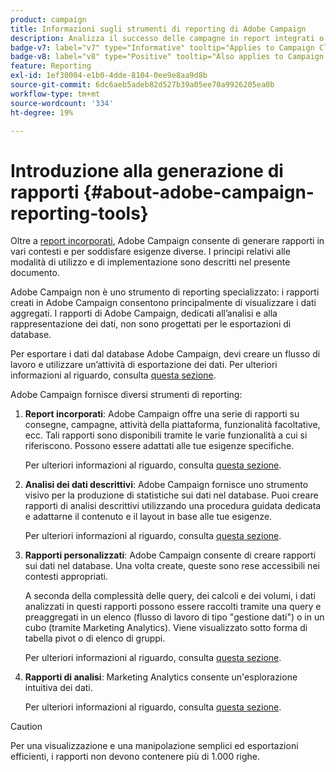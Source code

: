 ```yaml
---
product: campaign
title: Informazioni sugli strumenti di reporting di Adobe Campaign
description: Analizza il successo delle campagne in report integrati o personalizzati
badge-v7: label="v7" type="Informative" tooltip="Applies to Campaign Classic v7"
badge-v8: label="v8" type="Positive" tooltip="Also applies to Campaign v8"
feature: Reporting
exl-id: 1ef30004-e1b0-4dde-8104-0ee9e8aa9d8b
source-git-commit: 6dc6aeb5adeb82d527b39a05ee70a9926205ea0b
workflow-type: tm+mt
source-wordcount: '334'
ht-degree: 19%

---
```


# Introduzione alla generazione di rapporti {#about-adobe-campaign-reporting-tools}



Oltre a [report incorporati](../../reporting/using/about-campaign-built-in-reports.md), Adobe Campaign consente di generare rapporti in vari contesti e per soddisfare esigenze diverse. I principi relativi alle modalità di utilizzo e di implementazione sono descritti nel presente documento.

Adobe Campaign non è uno strumento di reporting specializzato: i rapporti creati in Adobe Campaign consentono principalmente di visualizzare i dati aggregati. I rapporti di Adobe Campaign, dedicati all’analisi e alla rappresentazione dei dati, non sono progettati per le esportazioni di database.

Per esportare i dati dal database Adobe Campaign, devi creare un flusso di lavoro e utilizzare un’attività di esportazione dei dati. Per ulteriori informazioni al riguardo, consulta [questa sezione](../../workflow/using/about-action-activities.md).

Adobe Campaign fornisce diversi strumenti di reporting:

1. **Report incorporati**: Adobe Campaign offre una serie di rapporti su consegne, campagne, attività della piattaforma, funzionalità facoltative, ecc. Tali rapporti sono disponibili tramite le varie funzionalità a cui si riferiscono. Possono essere adattati alle tue esigenze specifiche.

   Per ulteriori informazioni al riguardo, consulta [questa sezione](../../reporting/using/about-campaign-built-in-reports.md).

1. **Analisi dei dati descrittivi**: Adobe Campaign fornisce uno strumento visivo per la produzione di statistiche sui dati nel database. Puoi creare rapporti di analisi descrittivi utilizzando una procedura guidata dedicata e adattarne il contenuto e il layout in base alle tue esigenze.

   Per ulteriori informazioni al riguardo, consulta [questa sezione](../../reporting/using/about-descriptive-analysis.md).

1. **Rapporti personalizzati**: Adobe Campaign consente di creare rapporti sui dati nel database. Una volta create, queste sono rese accessibili nei contesti appropriati.

   A seconda della complessità delle query, dei calcoli e dei volumi, i dati analizzati in questi rapporti possono essere raccolti tramite una query e preaggregati in un elenco (flusso di lavoro di tipo &quot;gestione dati&quot;) o in un cubo (tramite Marketing Analytics). Viene visualizzato sotto forma di tabella pivot o di elenco di gruppi.

   Per ulteriori informazioni al riguardo, consulta [questa sezione](../../reporting/using/about-reports-creation-in-campaign.md).

1. **Rapporti di analisi**: Marketing Analytics consente un&#39;esplorazione intuitiva dei dati.

   Per ulteriori informazioni al riguardo, consulta [questa sezione](../../reporting/using/ac-cubes.md).

>[!CAUTION]
>
>Per una visualizzazione e una manipolazione semplici ed esportazioni efficienti, i rapporti non devono contenere più di 1.000 righe.
